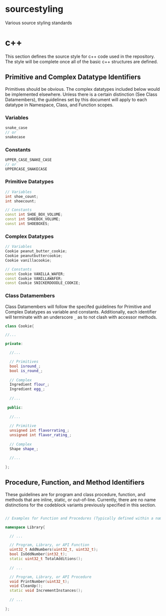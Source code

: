 # sourcestyling
Various source styling standards

# c++

This section defines the source style for c++ code used in the repository.
The style will be complete once all of the basic c++ structures are defined.

## Primitive and Complex Datatype Identifiers

Primitives should be obvious. The complex datatypes included below would be implemented
elsewhere. Unless there is a certain distinction (See Class Datamembers), the guidelines set by this document will apply to each datatype in Namespace, Class, and Function scopes.

### Variables

```cpp
snake_case
// or
snakecase
```

### Constants

```cpp
UPPER_CASE_SNAKE_CASE
// or
UPPERCASE_SNAKECASE
```
### Primitive Datatypes

```cpp
// Variables
int shoe_count;
int shoecount;

// Constants
const int SHOE_BOX_VOLUME;
const int SHOEBOX_VOLUME;
const int SHOEBOXES;
```

### Complex Datatypes

```cpp
// Variables
Cookie peanut_butter_cookie;
Cookie peanutbuttercookie;
Cookie vanillacookie;

// Constants
const Cookie VANILLA_WAFER;
const Cookie VANILLAWAFER;
const Cookie SNICKERDOODLE_COOKIE;
```

### Class Datamembers
Class Datamembers will follow the specifed guidelines for Primitive and Complex Datatypes as variable and constants.
Additionally, each identifier will terminate with an underscore `_` as to not clash with accessor methods.

```cpp
class Cookie{

//...

private:

  //...

  // Primitives
  bool isround_;
  bool is_round_;
  
  // Complex
  Ingredient flour_;
  Ingredient egg_;
  
  //...
  
 public:
 
  //...
 
  // Primitive
  unsigned int flavorrating_;
  unsigned int flavor_rating_;
  
  // Complex
  Shape shape_;
  
  //...
 
};

```

## Procedure, Function, and Method Identifiers
These guidelines are for program and class procedure, function, and methods that are inline, static, or out-of-line.
Currently, there are no name distinctions for the codeblock variants previously specified in this section.

```cpp

// Examples for Function and Procedures (Typically defined within a namespace)

namespace Library{

  // ...

  // Program, Library, or API Function
  uint32_t AddNumbers(uint32_t, uint32_t);
  bool IsOddNumber(int32_t);
  static uint32_t TotalAdditions();
  
  // ...

  // Program, Library, or API Procedure
  void PrintNumber(uint32_t);
  void CleanUp();
  static void IncrementInstances();
  
  // ...
  
};
```



